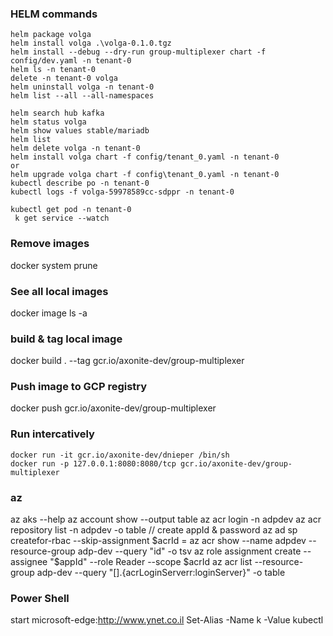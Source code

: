 ### HELM commands
~~~
helm package volga
helm install volga .\volga-0.1.0.tgz
helm install --debug --dry-run group-multiplexer chart -f config/dev.yaml -n tenant-0
helm ls -n tenant-0
delete -n tenant-0 volga
helm uninstall volga -n tenant-0
helm list --all --all-namespaces

helm search hub kafka
helm status volga
helm show values stable/mariadb
helm list
helm delete volga -n tenant-0
helm install volga chart -f config/tenant_0.yaml -n tenant-0
or
helm upgrade volga chart -f config\tenant_0.yaml -n tenant-0
kubectl describe po -n tenant-0
kubectl logs -f volga-59978589cc-sdppr -n tenant-0

kubectl get pod -n tenant-0
 k get service --watch
~~~

### Remove images

docker system prune

### See all local images

docker image ls -a

### build & tag local image

docker build . --tag gcr.io/axonite-dev/group-multiplexer

### Push image to GCP registry

docker push gcr.io/axonite-dev/group-multiplexer

### Run intercatively
~~~
docker run -it gcr.io/axonite-dev/dnieper /bin/sh
docker run -p 127.0.0.1:8080:8080/tcp gcr.io/axonite-dev/group-multiplexer
~~~
### az 
az aks --help
az account show --output table
az acr login -n adpdev
az acr repository list -n adpdev -o table
// create appId & password 
az ad sp createfor-rbac --skip-assignment
$acrId = az acr show --name adpdev --resource-group adp-dev --query "id" -o tsv
az role assignment create --assignee "$appId" --role Reader --scope $acrId
az acr list --resource-group adp-dev --query "[].{acrLoginServerr:loginServer}" -o table

### Power Shell 

start microsoft-edge:http://www.ynet.co.il
Set-Alias -Name k -Value kubectl

